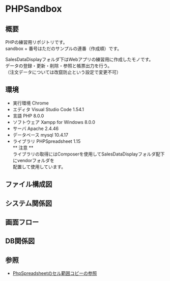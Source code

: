# PHPSandbox  
  
## 概要  
PHPの練習用リポジトリです。  
sandbox + 番号はただのサンプルの連番（作成順）です。  
  
SalesDataDisplayフォルダ下はWebアプリの練習用に作成したモノです。  
データの登録・更新・削除・参照と帳票出力を行う。  
（注文データについては改竄防止という設定で変更不可）  
  
## 環境  
- 実行環境  Chrome  
- エディタ Visual Studio Code 1.54.1  
- 言語 PHP 8.0.0  
- ソフトウェア Xampp for Windows 8.0.0  
- サーバ Apache 2.4.46  
- データベース mysql 10.4.17  
- ライブラリ PHPSpreadsheet 1.15  
** 注意 **  
ライブラリの取得にはComposerを使用してSalesDataDisplayフォルダ配下にvendorフォルダを  
配置して使用しています。  
  
## ファイル構成図  
  
## システム関係図  
  
## 画面フロー  
  
## DB関係図  
  
## 参照  
- [PhpSpreadsheetのセル範囲コピーの参照](https://stackoverflow.com/questions/34590622/copy-style-and-data-in-phpexcel)  
